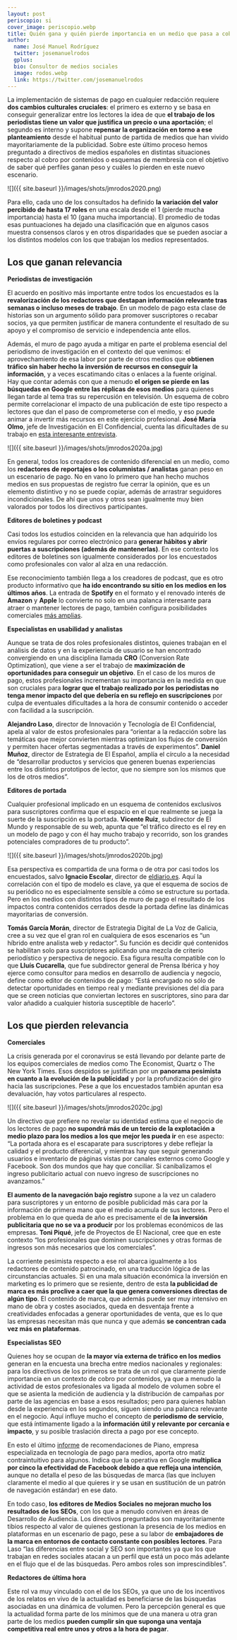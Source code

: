 ```yaml
---
layout: post
periscopio: si
cover_image: periscopio.webp
title: Quién gana y quién pierde importancia en un medio que pasa a cobrar por sus contenidos
author:
  name: José Manuel Rodríguez
  twitter: josemanuelrodos
  gplus:  
  bio: Consultor de medios sociales
  image: rodos.webp
  link: https://twitter.com/josemanuelrodos
---
```

La implementación de sistemas de pago en cualquier redacción requiere **dos cambios culturales cruciales**: el primero es externo y se basa en conseguir generalizar entre los lectores la idea de que **el trabajo de los periodistas tiene un valor que justifica un precio o una aportación**; el segundo es interno y supone **repensar la organización en torno a ese planteamiento** desde el habitual punto de partida de medios que han vivido mayoritariamente de la publicidad. Sobre este último proceso hemos preguntado a directivos de medios españoles en distintas situaciones respecto al cobro por contenidos o esquemas de membresía con el objetivo de saber qué perfiles ganan peso y cuáles lo pierden en este nuevo escenario.

![]({{ site.baseurl }}/images/shots/jmrodos2020.png)

Para ello, cada uno de los consultados ha definido **la variación del valor percibido de hasta 17 roles** en una escala desde el 1 (pierde mucha importancia) hasta el 10 (gana mucha importancia). El promedio de todas esas puntuaciones ha dejado una clasificación que en algunos casos muestra consensos claros y en otros disparidades que se pueden asociar a los distintos modelos con los que trabajan los medios representados.

Los que ganan relevancia
------------------------

**Periodistas de investigación**

El acuerdo en positivo más importante entre todos los encuestados es la **revalorización de los redactores que destapan información relevante tras semanas o incluso meses de trabajo**. En un modelo de pago esta clase de historias son un argumento sólido para promover suscriptores o recabar socios, ya que permiten justificar de manera contundente el resultado de su apoyo y el compromiso de servicio e independencia ante ellos.

Además, el muro de pago ayuda a mitigar en parte el problema esencial del periodismo de investigación en el contexto del que venimos: el aprovechamiento de esa labor por parte de otros medios que **obtienen tráfico sin haber hecho la inversión de recursos en conseguir la información**, y a veces escatimando citas o enlaces a la fuente original. Hay que contar además con que a menudo **el origen se pierde en las búsquedas en Google entre las réplicas de esos medios** para quienes llegan tarde al tema tras su repercusión en televisión. Un esquema de cobro permite correlacionar el impacto de una publicación de este tipo respecto a lectores que dan el paso de comprometerse con el medio, y eso puede animar a invertir más recursos en este ejercicio profesional. **José María Olmo**, jefe de Investigación en El Confidencial, cuenta las dificultades de su trabajo en [esta interesante entrevista](https://www.ivoox.com/periodismo-de-investigacion-charla-jose-m-audios-mp3_rf_52158914_1.html).

![]({{ site.baseurl }}/images/shots/jmrodos2020a.jpg)

En general, todos los creadores de contenido diferencial en un medio, como los **redactores de reportajes o los columnistas / analistas** ganan peso en un escenario de pago. No en vano lo primero que han hecho muchos medios en sus propuestas de registro fue cerrar la opinión, que es un elemento distintivo y no se puede copiar, además de arrastrar seguidores incondicionales. De ahí que unos y otros sean igualmente muy bien valorados por todos los directivos participantes.

**Editores de boletines y podcast**

Casi todos los estudios coinciden en la relevancia que han adquirido los envíos regulares por correo electrónico para **generar hábitos y abrir puertas a suscripciones (además de mantenerlas)**. En ese contexto los editores de boletines son igualmente considerados por los encuestados como profesionales con valor al alza en una redacción.

Ese reconocimiento también llega a los creadores de podcast, que es otro producto informativo que **ha ido encontrando su sitio en los medios en los últimos años**. La entrada de **Spotify** en el formato y el renovado interés de **Amazon** y **Apple** lo convierte no solo en una palanca interesante para atraer o mantener lectores de pago, también configura posibilidades comerciales [más amplias](https://dircomfidencial.com/marketing-digital/spotify-amazon-y-apple-calientan-la-puja-por-los-podcast-originales-20200526-0401/).

**Especialistas en usabilidad y analistas**

Aunque se trata de dos roles profesionales distintos, quienes trabajan en el análisis de datos y en la experiencia de usuario se han encontrado convergiendo en una disciplina llamada **CRO** (Conversion Rate Optimization), que viene a ser el trabajo de **maximización de oportunidades para conseguir un objetivo**. En el caso de los muros de pago, estos profesionales incrementan su importancia en la medida en que son cruciales para **lograr que el trabajo realizado por los periodistas no tenga menor impacto del que debería en su reflejo en suscripciones** por culpa de eventuales dificultades a la hora de consumir contenido o acceder con facilidad a la suscripción.

**Alejandro Laso**, director de Innovación y Tecnología de El Confidencial, apela al valor de estos profesionales para “orientar a la redacción sobre las temáticas que mejor convierten mientras optimizan los flujos de conversión y permiten hacer ofertas segmentadas a través de experimentos”. **Daniel Muñoz**, director de Estrategia de El Español, amplía el círculo a la necesidad de “desarrollar productos y servicios que generen buenas experiencias entre los distintos prototipos de lector, que no siempre son los mismos que los de otros medios”.

**Editores de portada**

Cualquier profesional implicado en un esquema de contenidos exclusivos para suscriptores confirma que el espacio en el que realmente se juega la suerte de la suscripción es la portada. **Vicente Ruiz**, subdirector de El Mundo y responsable de su web, apunta que “el tráfico directo es el rey en un modelo de pago y con él hay mucho trabajo y recorrido, son los grandes potenciales compradores de tu producto”.

![]({{ site.baseurl }}/images/shots/jmrodos2020b.jpg)

Esa perspectiva es compartida de una forma o de otra por casi todos los encuestados, salvo **Ignacio Escolar**, director de [eldiario.es](http://eldiario.es). Aquí la correlación con el tipo de modelo es clave, ya que el esquema de socios de su periódico no es especialmente sensible a cómo se estructure su portada. Pero en los medios con distintos tipos de muro de pago el resultado de los impactos contra contenidos cerrados desde la portada define las dinámicas mayoritarias de conversión.

**Tomás García Morán**, director de Estrategia Digital de La Voz de Galicia, cree a su vez que el gran rol en cualquiera de esos escenarios es “un híbrido entre analista web y redactor”. Su función es decidir qué contenidos se habilitan solo para suscriptores aplicando una mezcla de criterio periodístico y perspectiva de negocio. Esa figura resulta compatible con lo que **Lluís Cucarella**, que fue subdirector general de Prensa Ibérica y hoy ejerce como consultor para medios en desarrollo de audiencia y negocio, define como editor de contenidos de pago: “Está encargado no sólo de detectar oportunidades en tiempo real y mediante previsiones del día para que se creen noticias que conviertan lectores en suscriptores, sino para dar valor añadido a cualquier historia susceptible de hacerlo”.

Los que pierden relevancia
--------------------------

**Comerciales**

La crisis generada por el coronavirus se está llevando por delante parte de los equipos comerciales de medios como The Economist, Quartz o The New York Times. Esos despidos se justifican por un **panorama pesimista en cuanto a la evolución de la publicidad** y por la profundización del giro hacia las suscripciones. Pese a que los encuestados también apuntan esa devaluación, hay votos particulares al respecto.

![]({{ site.baseurl }}/images/shots/jmrodos2020c.jpg)

Un directivo que prefiere no revelar su identidad estima que el negocio de los lectores de pago **no supondrá más de un tercio de la explotación a medio plazo para los medios a los que mejor les pueda ir** en ese aspecto: “La portada ahora es el escaparate para suscriptores y debe reflejar la calidad y el producto diferencial, y mientras hay que seguir generando usuarios e inventario de páginas vistas por canales externos como Google y Facebook. Son dos mundos que hay que conciliar. Si canibalizamos el ingreso publicitario actual con nuevo ingreso de suscripciones no avanzamos.”

**El aumento de la navegación bajo registro** supone a la vez un caladero para suscriptores y un entorno de posible publicidad más cara por la información de primera mano que el medio acumula de sus lectores. Pero el problema en lo que queda de año es precisamente el de **la inversión publicitaria que no se va a producir** por los problemas económicos de las empresas. **Toni Piqué**, jefe de Proyectos de El Nacional, cree que en este contexto “los profesionales que dominen suscripciones y otras formas de ingresos son más necesarios que los comerciales”.

La corriente pesimista respecto a ese rol abarca igualmente a los redactores de contenido patrocinado, en una traducción lógica de las circunstancias actuales. Si en una mala situación económica la inversión en marketing es lo primero que se resiente, dentro de esta **la publicidad de marca es más proclive a caer que la que genera conversiones directas de algún tipo**. El contenido de marca, que además puede ser muy intensivo en mano de obra y costes asociados, queda en desventaja frente a creatividades enfocadas a generar oportunidades de venta, que es lo que las empresas necesitan más que nunca y que además **se concentran cada vez más en plataformas**.

**Especialistas SEO**

Quienes hoy se ocupan de **la mayor vía externa de tráfico en los medios** generan en la encuesta una brecha entre medios nacionales y regionales: para los directivos de los primeros se trata de un rol que claramente pierde importancia en un contexto de cobro por contenidos, ya que a menudo la actividad de estos profesionales va ligada al modelo de volumen sobre el que se asienta la medición de audiencia y la distribución de campañas por parte de las agencias en base a esos resultados; pero para quienes hablan desde la experiencia en los segundos, siguen siendo una palanca relevante en el negocio. Aquí influye mucho el concepto de **periodismo de servicio**, que está íntimamente ligado a la **información útil y relevante por cercanía e impacto**, y su posible traslación directa a pago por ese concepto.

En esto el último [informe](https://dircomfidencial.com/medios/diez-recomendaciones-de-piano-optimizar-la-llegada-de-suscriptores-en-medios-20200616-0405/) de recomendaciones de Piano, empresa especializada en tecnología de pago para medios, aporta otro matiz contraintuitivo para algunos. Indica que la operativa en Google **multiplica por cinco la efectividad de Facebook debido a que refleja una intención**, aunque no detalla el peso de las búsquedas de marca (las que incluyen claramente el medio al que quieres ir y se usan en sustitución de un patrón de navegación estándar) en ese dato.

En todo caso, **los editores de Medios Sociales no mejoran mucho los resultados de los SEOs**, con los que a menudo conviven en áreas de Desarrollo de Audiencia. Los directivos preguntados son mayoritariamente tibios respecto al valor de quienes gestionan la presencia de los medios en plataformas en un escenario de pago, pese a su labor de **embajadores de la marca en entornos de contacto constante con posibles lectores**. Para Laso “las diferencias entre social y SEO son importantes ya que los que trabajan en redes sociales atacan a un perfil que está un poco más adelante en el flujo que el de las búsquedas. Pero ambos roles son imprescindibles”.

**Redactores de última hora**

Este rol va muy vinculado con el de los SEOs, ya que uno de los incentivos de los relatos en vivo de la actualidad es beneficiarse de las búsquedas asociadas en una dinámica de volumen. Pero la percepción general es que la actualidad forma parte de los mínimos que de una manera u otra gran parte de los medios **pueden cumplir sin que suponga una ventaja competitiva real entre unos y otros a la hora de pagar**.